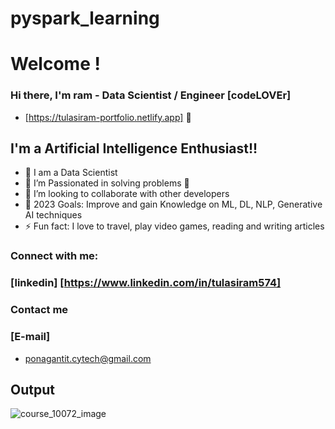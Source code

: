 # pyspark_learning

# Welcome !
### Hi there, I'm ram - Data Scientist / Engineer [codeLOVEr]

* [https://tulasiram-portfolio.netlify.app] 👋


## I'm a Artificial Intelligence Enthusiast!!

- 🔭 I am a Data Scientist
- 🌱 I’m Passionated in solving problems 🤣
- 👯 I’m looking to collaborate with other developers
- 🥅 2023 Goals: Improve and gain Knowledge on ML, DL, NLP, Generative AI techniques
- ⚡ Fun fact: I love to travel, play video games, reading and writing articles

### Connect with me:

### [linkedin] [https://www.linkedin.com/in/tulasiram574]

### Contact me
### [E-mail]
* ponagantit.cytech@gmail.com

## Output

![course_10072_image](https://github.com/ram574/pyspark_learning/assets/38869311/890ff8d6-ae80-4023-a618-c3cde4031e51)




